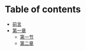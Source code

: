 # Table of contents

* [前言](README.md)
* [第一章](chapter1.md)
  * [第一节](chapter1/di-yi-jie.md)
  * [第二章](chapter2.md)
